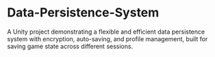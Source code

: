 # Data-Persistence-System
A Unity project demonstrating a flexible and efficient data persistence system with encryption, auto-saving, and profile management, built for saving game state across different sessions.
